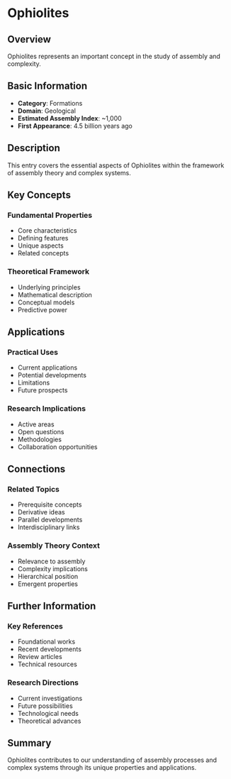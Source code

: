 # Ophiolites

## Overview

Ophiolites represents an important concept in the study of assembly and complexity.

## Basic Information

- **Category**: Formations
- **Domain**: Geological
- **Estimated Assembly Index**: ~1,000
- **First Appearance**: 4.5 billion years ago

## Description

This entry covers the essential aspects of Ophiolites within the framework of assembly theory and complex systems.

## Key Concepts

### Fundamental Properties
- Core characteristics
- Defining features
- Unique aspects
- Related concepts

### Theoretical Framework
- Underlying principles
- Mathematical description
- Conceptual models
- Predictive power

## Applications

### Practical Uses
- Current applications
- Potential developments
- Limitations
- Future prospects

### Research Implications
- Active areas
- Open questions
- Methodologies
- Collaboration opportunities

## Connections

### Related Topics
- Prerequisite concepts
- Derivative ideas
- Parallel developments
- Interdisciplinary links

### Assembly Theory Context
- Relevance to assembly
- Complexity implications
- Hierarchical position
- Emergent properties

## Further Information

### Key References
- Foundational works
- Recent developments
- Review articles
- Technical resources

### Research Directions
- Current investigations
- Future possibilities
- Technological needs
- Theoretical advances

## Summary

Ophiolites contributes to our understanding of assembly processes and complex systems through its unique properties and applications.
